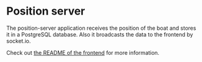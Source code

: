 # Position server

The position-server application receives the position of the boat and stores it in a PostgreSQL database. Also it broadcasts the data to the frontend by socket.io.

Check out [the README of the frontend](https://github.com/noemiGyorgy/boat-tracker) for more information.
